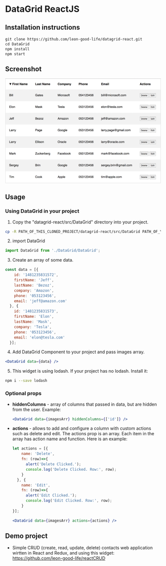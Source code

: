 # DataGrid ReactJS
## Installation instructions


    git clone https://github.com/leon-good-life/datagrid-react.git
    cd DataGrid
    npm install
    npm start

## Screenshot
![screenshot](screenshot.gif)


## Usage
### Using DataGrid in your project
1. Copy the "datagrid-react/src/DataGrid" directory into your project.
```bash
cp -R PATH_OF_THIS_CLONED_PROJECT/datagrid-react/src/DataGrid PATH_OF_YOUR_PROJECT/DataGrid
```

2. import DataGrid
```javascript
import DataGrid from './DataGrid/DataGrid';
```

3. Create an array of some data.
```javascript
const data = [{
    id: '1481235831572',
    firstName: 'Jeff',
    lastName: 'Bezoz',
    company: 'Amazon',
    phone: '053123456',
    email: 'jeff@amazon.com'
  }, {
    id: '1481235831573',
    firstName: 'Elon',
    lastName: 'Mask',
    company: 'Tesla',
    phone: '053123456',
    email: 'elon@tesla.com'
  }];
```
4. Add DataGrid Component to your project and pass images array.
```jsx
<DataGrid data={data} />
```
5. This widget is using lodash. If your project has no lodash. Install it:
```bash
npm i --save lodash
```

### Optional props
* **hiddenColumns** - array of columns that passed in data, but are hidden from the user. Example:
  ```jsx
  <DataGrid data={imagesArr} hiddenColumns={['id']} />
  ```

* **actions** - allows to add and configure a column with custom actions such as delete and edit. The actions prop is an array. Each item in the array has action name and function. Here is an example:
  ```javascript
  let actions = [{
      name: 'Delete',
      fn: (row)=>{
        alert('Delete Clicked.');
        console.log('Delete Clicked. Row:', row);
      }
    }, {
      name: 'Edit',
      fn: (row)=>{
        alert('Edit Clicked.');
        console.log('Edit Clicked. Row:', row);
      }
  }];
  ```
  ```jsx
  <DataGrid data={imagesArr} actions={actions} />
  ```
  
## Demo project
* Simple CRUD (create, read, update, delete) contacts web application wirtten in React and Redux, and using this widget: https://github.com/leon-good-life/reactCRUD
